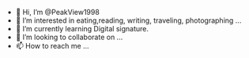 - 👋 Hi, I’m @PeakView1998
- 👀 I’m interested in eating,reading, writing, traveling, photographing ...
- 🌱 I’m currently learning Digital signature.
- 💞️ I’m looking to collaborate on ...
- 📫 How to reach me ...

<!---
PeakView1998/PeakView1998 is a ✨ special ✨ repository because its `README.md` (this file) appears on your GitHub profile.
You can click the Preview link to take a look at your changes.
--->
